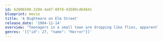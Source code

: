 ```yaml
---
id: 62006590-3204-4a87-89f8-42689cd64641
blueprint: movie
title: 'A Nightmare on Elm Street'
release_date: '1984-11-14'
overview: "Teenagers in a small town are dropping like flies, apparently in the grip of mass hysteria causing their suicides. A cop's daughter, Nancy Thompson (Heather Langenkamp) traces the cause to child molester Fred Krueger (Robert Englund), who was burned alive by angry parents many years before. Krueger has now come back in the dreams of his killers' children, claiming their lives as his revenge. Nancy and her boyfriend, Glen (Johnny Depp), must devise a plan to lure the monster out of the realm of nightmares and into the real world..."
genres: '[{"id": 27, "name": "Horror"}]'
---
```

